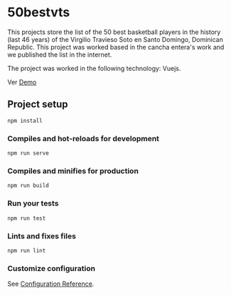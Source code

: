 # 50bestvts
This projects store the list of the 50 best basketball players in the history (last 46 years) of the Virgilio Travieso Soto en Santo Domingo, Dominican Republic. This project was worked based in the cancha entera's work and we published the list in the internet.

The project was worked in the following technology: Vuejs.

Ver [Demo](https://50bestvts.000webhostapp.com/)

## Project setup
```
npm install
```

### Compiles and hot-reloads for development
```
npm run serve
```

### Compiles and minifies for production
```
npm run build
```

### Run your tests
```
npm run test
```

### Lints and fixes files
```
npm run lint
```

### Customize configuration
See [Configuration Reference](https://cli.vuejs.org/config/).
